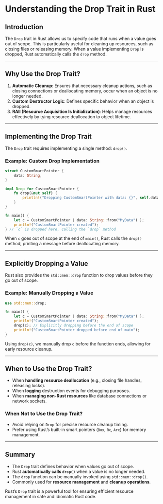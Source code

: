 # Understanding the Drop Trait in Rust

## Introduction
The `Drop` trait in Rust allows us to specify code that runs when a value goes out of scope. This is particularly useful for cleaning up resources, such as closing files or releasing memory. When a value implementing `Drop` is dropped, Rust automatically calls the `drop` method.

---

## Why Use the Drop Trait?

1. **Automatic Cleanup**: Ensures that necessary cleanup actions, such as closing connections or deallocating memory, occur when an object is no longer needed.
2. **Custom Destructor Logic**: Defines specific behavior when an object is dropped.
3. **RAII (Resource Acquisition Is Initialization)**: Helps manage resources effectively by tying resource deallocation to object lifetime.

---

## Implementing the Drop Trait

The `Drop` trait requires implementing a single method: `drop()`.

### Example: Custom Drop Implementation

```rust
struct CustomSmartPointer {
    data: String,
}

impl Drop for CustomSmartPointer {
    fn drop(&mut self) {
        println!("Dropping CustomSmartPointer with data: {}", self.data);
    }
}

fn main() {
    let c = CustomSmartPointer { data: String::from("MyData") };
    println!("CustomSmartPointer created");
} // `c` is dropped here, calling the `drop` method
```

When `c` goes out of scope at the end of `main()`, Rust calls the `drop()` method, printing a message before deallocating memory.

---

## Explicitly Dropping a Value

Rust also provides the `std::mem::drop` function to drop values before they go out of scope.

### Example: Manually Dropping a Value

```rust
use std::mem::drop;

fn main() {
    let c = CustomSmartPointer { data: String::from("MyData") };
    println!("CustomSmartPointer created");
    drop(c); // Explicitly dropping before the end of scope
    println!("CustomSmartPointer dropped before end of main");
}
```

Using `drop(c)`, we manually drop `c` before the function ends, allowing for early resource cleanup.

---

## When to Use the Drop Trait?

- When **handling resource deallocation** (e.g., closing file handles, releasing locks).
- When **logging** destruction events for debugging purposes.
- When **managing non-Rust resources** like database connections or network sockets.

### When Not to Use the Drop Trait?
- Avoid relying on `Drop` for precise resource cleanup timing.
- Prefer using Rust’s built-in smart pointers (`Box`, `Rc`, `Arc`) for memory management.

---

## Summary
- The `Drop` trait defines behavior when values go out of scope.
- Rust **automatically calls `drop()`** when a value is no longer needed.
- The `drop` function can be manually invoked using `std::mem::drop()`.
- Commonly used for **resource management** and **cleanup operations**.

Rust’s `Drop` trait is a powerful tool for ensuring efficient resource management in safe and idiomatic Rust code.